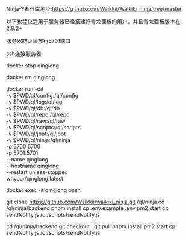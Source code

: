 Ninja作者仓库地址:https://github.com/Waikkii/Waikiki_ninja/tree/master

以下教程仅适用于服务器已经搭建好青龙面板的用户，并且青龙面板版本在2.8.2+

服务器防火墙放行5701端口

ssh连接服务器

docker stop qinglong

docker rm qinglong

docker run -dit \
   -v $PWD/ql/config:/ql/config \
   -v $PWD/ql/log:/ql/log \
   -v $PWD/ql/db:/ql/db \
   -v $PWD/ql/repo:/ql/repo \
   -v $PWD/ql/raw:/ql/raw \
   -v $PWD/ql/scripts:/ql/scripts \
   -v $PWD/ql/jbot:/ql/jbot \
   -v $PWD/ql/ninja:/ql/ninja \
   -p 5700:5700 \
   -p 5701:5701 \
   --name qinglong \
   --hostname qinglong \
   --restart unless-stopped \
   whyour/qinglong:latest
   
docker exec -it qinglong bash

git clone https://github.com/Waikkii/waikiki_ninja.git /ql/ninja
cd /ql/ninja/backend
pnpm install
cp .env.example .env
pm2 start
cp sendNotify.js /ql/scripts/sendNotify.js


cd /ql/ninja/backend
git checkout .
git pull
pnpm install
pm2 start
cp sendNotify.js /ql/scripts/sendNotify.js
